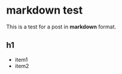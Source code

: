 markdown test
==================

<!-- rss=FALSE -->

This is a test for a post in **markdown** format.

## h1

- item1
- item2
